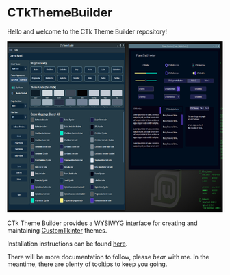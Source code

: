 # CTkThemeBuilder
Hello and welcome to the CTk Theme Builder repository!

<img src="docs/images/CTkThemeBuilder-about.png"  width="800" height="400">


CTk Theme Builder provides a WYSIWYG interface for creating and maintaining [CustomTkinter](https://github.com/TomSchimansky/CustomTkinter) themes.

Installation instructions can be found [here](docs/md/installation.md).

There will be more documentation to follow, please <i>bear</i> with me. In the meantime, there are plenty of tooltips to keep you going.